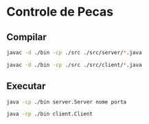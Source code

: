 # Controle de Pecas

## Compilar
```sh
javac -d ./bin -cp ./src ./src/server/*.java
```
```sh
javac -d ./bin -cp ./src ./src/client/*.java
```

## Executar
```sh
java -cp ./bin server.Server nome porta
```
```sh
java -cp ./bin client.Client
```

